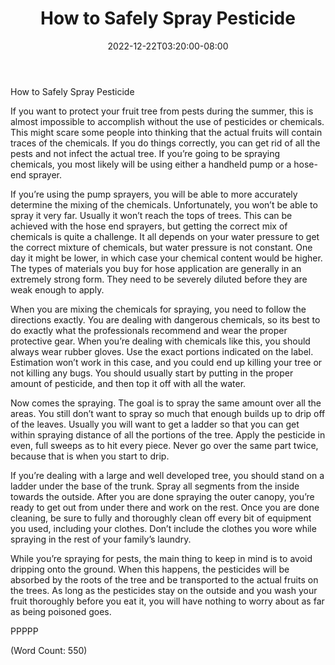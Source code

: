 ﻿---
title: "How to Safely Spray Pesticide"
date: 2022-12-22T03:20:00-08:00
description: "Fruit-Trees Tips for Web Success"
featured_image: "/images/Fruit-Trees.jpg"
tags: ["Fruit Trees"]
---

How to Safely Spray Pesticide

If you want to protect your fruit tree from pests during the summer, this is almost impossible to accomplish without the use of pesticides or chemicals. This might scare some people into thinking that the actual fruits will contain traces of the chemicals. If you do things correctly, you can get rid of all the pests and not infect the actual tree. If you’re going to be spraying chemicals, you most likely will be using either a handheld pump or a hose-end sprayer.

If you’re using the pump sprayers, you will be able to more accurately determine the mixing of the chemicals. Unfortunately, you won’t be able to spray it very far. Usually it won’t reach the tops of trees. This can be achieved with the hose end sprayers, but getting the correct mix of chemicals is quite a challenge. It all depends on your water pressure to get the correct mixture of chemicals, but water pressure is not constant. One day it might be lower, in which case your chemical content would be higher. The types of materials you buy for hose application are generally in an extremely strong form. They need to be severely diluted before they are weak enough to apply.

When you are mixing the chemicals for spraying, you need to follow the directions exactly. You are dealing with dangerous chemicals, so its best to do exactly what the professionals recommend and wear the proper protective gear. When you’re dealing with chemicals like this, you should always wear rubber gloves. Use the exact portions indicated on the label. Estimation won’t work in this case, and you could end up killing your tree or not killing any bugs. You should usually start by putting in the proper amount of pesticide, and then top it off with all the water.

Now comes the spraying. The goal is to spray the same amount over all the areas. You still don’t want to spray so much that enough builds up to drip off of the leaves. Usually you will want to get a ladder so that you can get within spraying distance of all the portions of the tree. Apply the pesticide in even, full sweeps as to hit every piece. Never go over the same part twice, because that is when you start to drip.

If you’re dealing with a large and well developed tree, you should stand on a ladder under the base of the trunk. Spray all segments from the inside towards the outside. After you are done spraying the outer canopy, you’re ready to get out from under there and work on the rest. Once you are done cleaning, be sure to fully and thoroughly clean off every bit of equipment you used, including your clothes. Don’t include the clothes you wore while spraying in the rest of your family’s laundry.

While you’re spraying for pests, the main thing to keep in mind is to avoid dripping onto the ground. When this happens, the pesticides will be absorbed by the roots of the tree and be transported to the actual fruits on the trees. As long as the pesticides stay on the outside and you wash your fruit thoroughly before you eat it, you will have nothing to worry about as far as being poisoned goes.

PPPPP

(Word Count: 550)

